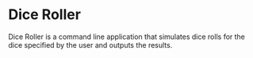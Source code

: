 # Dice Roller #

Dice Roller is a command line application that simulates dice rolls for the dice specified by the user and outputs the results.
